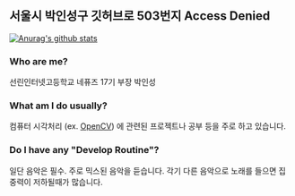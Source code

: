 ## 서울시 박인성구 깃허브로 503번지 Access Denied
[![Anurag's github stats](https://github-readme-stats.vercel.app/api?username=insung3511&hide=prs&count_private=true&show_icons=true&theme=dracula)](https://github.com/anuraghazra/github-readme-stats)

### Who are me?
선린인터넷고등학교 네퓨즈 17기 부장 박인성 <br>

### What am I do usually?
컴퓨터 시각처리 (ex. <a href="://opencv.org">OpenCV</a>) 에 관련된 프로젝트나 공부 등을 주로 하고 있습니다. 

### Do I have any "Develop Routine"?
일단 음악은 필수. 주로 믹스된 음악을 듣습니다. 각기 다른 음악으로 노래를 들으면 집중력이 저하될때가 많습니다.
<!--
### My recommend Mix (2021.Jan.6) 
<iframe width="100%" height="300" scrolling="no" frameborder="no" allow="autoplay" src="https://w.soundcloud.com/player/?url=https%3A//api.soundcloud.com/tracks/849552019&color=%23ff5500&auto_play=false&hide_related=false&show_comments=true&show_user=true&show_reposts=false&show_teaser=true&visual=true"></iframe><div style="font-size: 10px; color: #cccccc;line-break: anywhere;word-break: normal;overflow: hidden;white-space: nowrap;text-overflow: ellipsis; font-family: Interstate,Lucida Grande,Lucida Sans Unicode,Lucida Sans,Garuda,Verdana,Tahoma,sans-serif;font-weight: 100;"><a href="https://soundcloud.com/kikilovelove" title="KIKI" target="_blank" style="color: #cccccc; text-decoration: none;">KIKI</a> · <a href="https://soundcloud.com/kikilovelove/sundayevening" title="Sunday evening" target="_blank" style="color: #cccccc; text-decoration: none;">Sunday evening</a></div>

<iframe width="100%" height="300" scrolling="no" frameborder="no" allow="autoplay" src="https://w.soundcloud.com/player/?url=https%3A//api.soundcloud.com/tracks/627886410&color=%23ff5500&auto_play=false&hide_related=false&show_comments=true&show_user=true&show_reposts=false&show_teaser=true&visual=true"></iframe><div style="font-size: 10px; color: #cccccc;line-break: anywhere;word-break: normal;overflow: hidden;white-space: nowrap;text-overflow: ellipsis; font-family: Interstate,Lucida Grande,Lucida Sans Unicode,Lucida Sans,Garuda,Verdana,Tahoma,sans-serif;font-weight: 100;"><a href="https://soundcloud.com/ovcism" title="keeho" target="_blank" style="color: #cccccc; text-decoration: none;">keeho</a> · <a href="https://soundcloud.com/ovcism/let-you-feel-no3" title="Let you feel no.3" target="_blank" style="color: #cccccc; text-decoration: none;">Let you feel no.3</a></div>

<br>
시간 날때 마다 종종 수정할 예정
-->